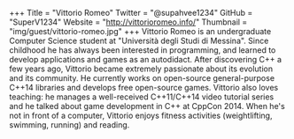 +++
Title = "Vittorio Romeo"
Twitter = "@supahvee1234"
GitHub = "SuperV1234"
Website = "http://vittorioromeo.info/"
Thumbnail = "img/guest/vittorio-romeo.jpg"
+++
Vittorio Romeo is an undergraduate Computer Science student at "Università degli Studi di Messina".
Since childhood he has always been interested in programming, and learned to develop applications and games as an autodidact.
After discovering C++ a few years ago, Vittorio became extremely passionate about its evolution and its community.
He currently works on open-source general-purpose C++14 libraries and develops free open-source games.
Vittorio also loves teaching: he manages a well-received C++11/C++14 video tutorial series and he talked about game development in C++ at CppCon 2014.
When he's not in front of a computer, Vittorio enjoys fitness activities (weightlifting, swimming, running) and reading.